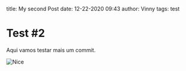 title: My second Post
date: 12-22-2020 09:43
author: Vinny
tags: test


# Test #2

Aqui vamos testar mais um commit.

![Nice]({static}/images/selfie.jpeg)